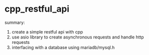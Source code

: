 # cpp_restful_api

summary:

1. create a simple restful api with cpp
2. use asio library to create asynchronous requests and handle http requests
3. interfacing with a database using mariadb/mysql.h

